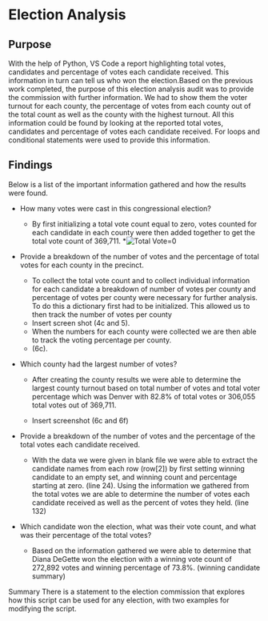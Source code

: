 # Election Analysis

## Purpose
With the help of Python, VS Code a report highlighting total votes, candidates and percentage of votes each candidate received. This information in turn can tell us who won the election.Based on the previous work completed, the purpose of this election analysis audit was to provide the commission with further information. We had to show them the voter turnout for each county, the percentage of votes from each county out of the total count as well as the county with the highest turnout. All this information could be found by looking at the reported total votes, candidates and percentage of votes each candidate received. For loops and conditional statements were used to provide this information.

## Findings
Below is a list of the important information gathered and how the results were found.

- How many votes were cast in this congressional election?
  * By first initializing a total vote count equal to zero, votes counted for each candidate in each county were then added together to get the total vote count of 369,711.
  *![Total Vote=0](https://user-images.githubusercontent.com/80358062/114328957-c9561080-9b03-11eb-99a2-0a8b584fef95.png)

- Provide a breakdown of the number of votes and the percentage of total votes for each county in the precinct.
  * To collect the total vote count and to collect individual information for each candidate a breakdown of number of votes per county and percentage of votes per county were necessary for further analysis. To do this a dictionary first had to be initialized. This allowed us to then track the number of votes per county
  * Insert screen shot (4c and 5). 
  * When the numbers for each county were collected we are then able to track the voting percentage per county.
  *  (6c).

- Which county had the largest number of votes?
  * After creating the county results we were able to determine the largest county turnout based on total number of votes and total voter percentage which was Denver with 82.8% of total votes or 306,055 total votes out of 369,711.

  * Insert screenshot (6c and 6f)

- Provide a breakdown of the number of votes and the percentage of the total votes each candidate received.
  * With the data we were given in blank file we were able to extract the candidate names from each row (row[2]) by first setting winning candidate to an empty set, and winning count and percentage starting at zero. (line 24). Using the information we gathered from the total votes we are able to determine the number of votes each candidate received as well as the percent of votes they held. (line 132)

- Which candidate won the election, what was their vote count, and what was their percentage of the total votes?
  * Based on the information gathered we were able to determine that Diana DeGette won the election with a winning vote count of 272,892 votes and winning percentage of 73.8%. (winning candidate summary)

Summary
There is a statement to the election commission that explores how this script can be used for any election, with two examples for modifying the script. 


